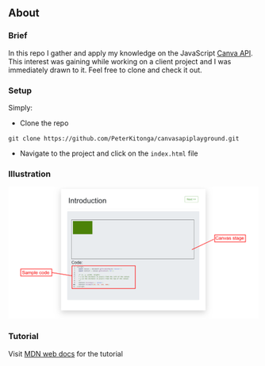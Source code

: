 ## About

### Brief
In this repo I gather and apply my knowledge on the JavaScript [Canva API](https://developer.mozilla.org/en-US/docs/Web/API/Canvas_API). This interest was gaining while working on a client project and I was immediately drawn to it. Feel free to clone and check it out.

### Setup

Simply:
- Clone the repo 

```
git clone https://github.com/PeterKitonga/canvasapiplayground.git
```
- Navigate to the project and click on the `index.html` file

### Illustration
![Illustration Example](illustration_20200319.png)

### Tutorial
Visit [MDN web docs](https://developer.mozilla.org/en-US/docs/Web/API/Canvas_API) for the tutorial
